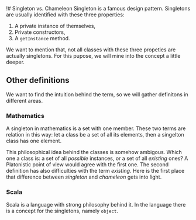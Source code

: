 !# Singleton vs. Chameleon
Singleton is a famous design pattern. Singletons are usually identified with these three properties:

1. A private instance of themselves,
2. Private constructors,
3. A `getInstance` method.

We want to mention that, not all classes with these three propeties are actually singletons. For this pupose, we will mine into the concept a little deeper.

## Other definitions
We want to find the intuition behind the term, so we will gather definitons in different areas.

### Mathematics
A singleton in mathematics is a set with one member. These two terms are relation in this way: let a class be a set of all its elements, then a singelton class has one element.

This philosophical idea behind the classes is somehow ambigous. Which one a class is: a set of all _possible_ instances, or a set of all _existing_ ones? A Platonistic point of view would agree with the first one. The second definition has also difficulties with the term _existing_. Here is the first place that difference between _singleton_ and _chameleon_ gets into light.

### Scala
Scala is a language with strong philosophy behind it. In the language there is a concept for the singletons, namely `object`.
